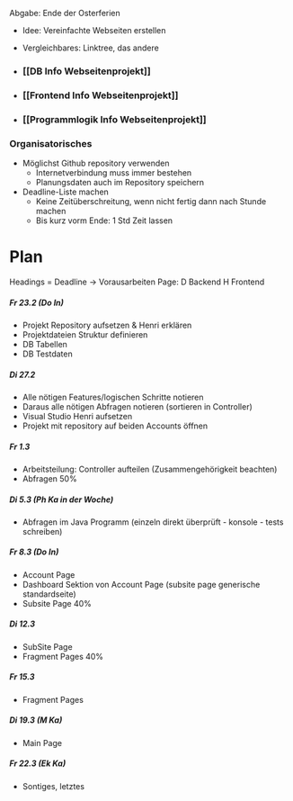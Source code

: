 
Abgabe: Ende der Osterferien


- Idee: Vereinfachte Webseiten erstellen
- Vergleichbares: Linktree, das andere

- ### [[DB Info Webseitenprojekt]]
- ### [[Frontend Info Webseitenprojekt]]
- ### [[Programmlogik Info Webseitenprojekt]]

### Organisatorisches
- Möglichst Github repository verwenden
	- Internetverbindung muss immer bestehen
	- Planungsdaten auch im Repository speichern
- Deadline-Liste machen
	- Keine Zeitüberschreitung, wenn nicht fertig dann nach Stunde machen
	- Bis kurz vorm Ende: 1 Std Zeit lassen

# Plan
Headings = Deadline -> Vorausarbeiten
Page: D Backend H Frontend
##### Fr 23.2 (Do In)
- Projekt Repository aufsetzen & Henri erklären
- Projektdateien Struktur definieren
- DB Tabellen
- DB Testdaten
##### Di 27.2
- Alle nötigen Features/logischen Schritte notieren
- Daraus alle nötigen Abfragen notieren (sortieren in Controller)
- Visual Studio Henri aufsetzen
- Projekt mit repository auf beiden Accounts öffnen
##### Fr 1.3
- Arbeitsteilung: Controller aufteilen (Zusammengehörigkeit beachten)
- Abfragen 50%
##### Di 5.3 (Ph Ka in der Woche)
- Abfragen im Java Programm (einzeln direkt überprüft - konsole - tests schreiben)
##### Fr 8.3 (Do In)
- Account Page
- Dashboard Sektion von Account Page (subsite page generische standardseite)
- Subsite Page 40%
##### Di 12.3
- SubSite Page
- Fragment Pages 40%
##### Fr 15.3
- Fragment Pages
##### Di 19.3 (M Ka)
- Main Page
##### Fr 22.3 (Ek Ka)
- Sontiges, letztes
